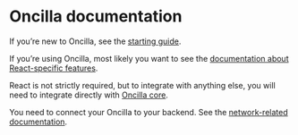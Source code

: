 # Oncilla documentation

If you’re new to Oncilla, see the [starting guide](./starting-guide.md).

If you’re using Oncilla, most likely you want to see the [documentation about React-specific features](./react.md).

React is not strictly required, but to integrate with anything else, you will need to integrate directly with [Oncilla core](./core.md).

You need to connect your Oncilla to your backend. See the [network-related documentation](./network/README.md).
